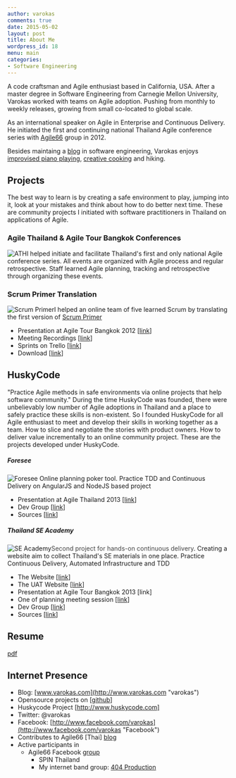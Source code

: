 ```yaml
---
author: varokas
comments: true
date: 2015-05-02
layout: post
title: About Me
wordpress_id: 18
menu: main
categories:
- Software Engineering
---
```


A code craftsman and Agile enthusiast based in California, USA. After a master degree in Software Engineering from Carnegie Mellon University, Varokas worked with teams on Agile adoption. Pushing from monthly to weekly releases, growing from small co-located to global scale. 

As an international speaker on Agile in Enterprise and Continuous Delivery. He initiated the first and continuing national Thailand Agile conference series with [Agile66](http://www.facebook.com/groups/agile66) group in 2012.

Besides maintaing a [blog](http://www.varokas.com/) in software engineering, Varokas enjoys [improvised piano playing](https://soundcloud.com/varokas), [creative cooking](https://www.facebook.com/varokas/media_set?set=a.10151285672213690.525415.709838689&type=3) and hiking.



## Projects
The best way to learn is by creating a safe environment to play, jumping into it, look at your mistakes and think about how to do better next time. These are community projects I initiated with software practitioners in Thailand on applications of Agile.

### Agile Thailand & Agile Tour Bangkok Conferences

![ATH](/images/2014/06/ath2013.jpg)I helped initiate and facilitate Thailand's first and only national Agile conference series. All events are organized with Agile process and regular retrospective. Staff learned Agile planning, tracking and retrospective through organizing these events.

### Scrum Primer Translation

![Scrum Primer](/images/scrum_primer.png)I helped an online team of five learned Scrum by translating the first version of [Scrum Primer](http://www.scrumprimer.org/home)

*   Presentation at Agile Tour Bangkok 2012 [[link](http://www.youtube.com/watch?v=LXRoZ6d_sSw)]
*   Meeting Recordings [[link](http://www.youtube.com/watch?v=wvaZv4BRWTc&list=PL0BB86F3A56D2CCF7)]
*   Sprints on Trello [[link](https://trello.com/b/rvKW0xo1/scrum-primer-translation)]
*   Download [[link](http://www.varokas.com/wp-content/uploads/2014/06/ScrumPrimerThaiTranslation_v08.pdf)]

## HuskyCode

"Practice Agile methods in safe environments via online projects that help software community." During the time HuskyCode was founded, there were unbelievably low number of Agile adoptions in Thailand and a place to safely practice these skills is non-existent. So I founded HuskyCode for all Agile enthusiast to meet and develop their skills in working together as a team. How to slice and negotiate the stories with product owners. How to deliver value incrementally to an online community project. These are the projects developed under HuskyCode.

##### Foresee

![Foresee](/images/2014/06/foresee.png)  Online planning poker tool. Practice TDD and Continuous Delivery on AngularJS and NodeJS based project

*   Presentation at Agile Thailand 2013 [[link](http://www.seacademy.in.th/video/real-agile-huskycode-foresee)]
*   Dev Group [[link](https://www.facebook.com/groups/foreseedev)]
*   Sources [[link](https://github.com/huskycode/foresee)]

##### Thailand SE Academy

![SE Academy](/images/2014/06/seacademy.png)<span style="color: #444444;">Second project for hands-on continuous delivery</span>. Creating a website aim to collect Thailand's SE materials in one place. Practice Continuous Delivery, Automated Infrastructure and TDD

*   The Website [[link](http://www.seacademy.in.th)]
*   The UAT Website [[link](http://uat.seacademy.in.th)]
*   Presentation at Agile Tour Bangkok 2013 [link]
*   One of planning meeting session [[link](https://www.youtube.com/watch?v=9rcSvcj1Cck)]
*   Dev Group [[link](https://github.com/huskycode/thsea)]
*   Sources [[link](https://www.facebook.com/groups/thseacademy/)]

## Resume

[pdf](https://drive.google.com/file/d/0B7n4BTQaWqWnNlZmTVBZbS1PcG8/edit?usp=sharing "Resume")

## Internet Presence

*   Blog: [www.varokas.com](http://www.varokas.com "varokas")
*   Opensource projects on [[github](https://github.com/varokas)]
*   Huskycode Project [http://www.huskycode.com]
*   Twitter: @varokas
*   Facebook: [http://www.facebook.com/varokas](http://www.facebook.com/varokas "Facebook")
*   Contributes to Agile66 [Thai] [blog](http://www.agile66.com "Agile66")
*   Active participants in
    *   Agile66 Facebook [group](https://www.facebook.com/groups/agile66/ "Agile 66 Group")
        *   SPIN Thailand
        *   My internet band group: [404 Production](https://www.facebook.com/404production "404 Production")
